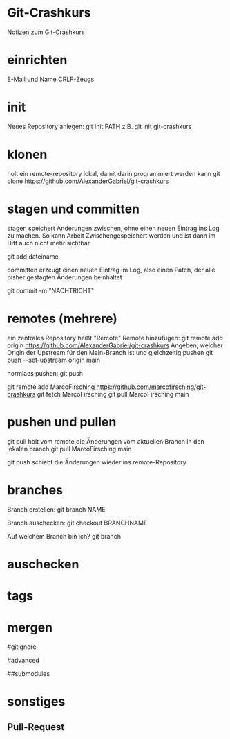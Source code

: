 # Git-Crashkurs
Notizen zum Git-Crashkurs

# einrichten
E-Mail und Name
CRLF-Zeugs

# init
Neues Repository anlegen:
git init PATH
z.B. git init git-crashkurs

# klonen
holt ein remote-repository lokal, damit darin programmiert werden kann
git clone https://github.com/AlexanderGabriel/git-crashkurs

# stagen und committen
stagen speichert Änderungen zwischen, ohne einen neuen Eintrag ins Log zu machen.
So kann Arbeit Zwischengespeichert werden und ist dann im Diff auch nicht mehr sichtbar

git add dateiname

committen erzeugt einen neuen Eintrag im Log, also einen Patch, der alle bisher gestagten Änderungen beinhaltet

git commit -m "NACHTRICHT"

# remotes (mehrere)
ein zentrales Repository heißt "Remote"
Remote hinzufügen: git remote add origin https://github.com/AlexanderGabriel/git-crashkurs
Angeben, welcher Origin der Upstream für den Main-Branch ist und gleichzeitig pushen
git push --set-upstream origin main

normlaes pushen:
git push

git remote add MarcoFirsching https://github.com/marcofirsching/git-crashkurs
git fetch MarcoFirsching 
git pull MarcoFirsching main

# pushen und pullen
git pull holt vom remote die Änderungen vom aktuellen Branch in den lokalen branch
git pull MarcoFirsching main

git push schiebt die Änderungen wieder ins remote-Repository

# branches
Branch erstellen:
git branch NAME

Branch auschecken:
git checkout BRANCHNAME

Auf welchem Branch bin ich?
git branch

# auschecken


# tags

# mergen

#gitignore

#advanced

##submodules

# sonstiges

## Pull-Request